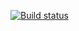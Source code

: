 [![Build status](https://ci.appveyor.com/api/projects/status/6295pucmenbu6g5b?svg=true)](https://ci.appveyor.com/project/Inavono4ka/selenide)
